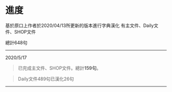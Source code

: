 進度
===
基於原口上作者於2020/04/13所更新的版本進行字典漢化
有主文件、Daily文件、SHOP文件

總計648句

------------
2020/5/17
>已完成主文件、SHOP文件。總計**159句**。

>Daily文件489句已漢化26句

---------------------------------------



